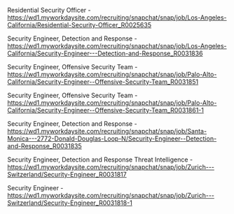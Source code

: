 Residential Security Officer - https://wd1.myworkdaysite.com/recruiting/snapchat/snap/job/Los-Angeles-California/Residential-Security-Officer_R0025635

Security Engineer,  Detection and Response - https://wd1.myworkdaysite.com/recruiting/snapchat/snap/job/Los-Angeles-California/Security-Engineer---Detection-and-Response_R0031836

Security Engineer, Offensive Security Team - https://wd1.myworkdaysite.com/recruiting/snapchat/snap/job/Palo-Alto-California/Security-Engineer--Offensive-Security-Team_R0031851

Security Engineer, Offensive Security Team - https://wd1.myworkdaysite.com/recruiting/snapchat/snap/job/Palo-Alto-California/Security-Engineer--Offensive-Security-Team_R0031861-1

Security Engineer, Detection and Response - https://wd1.myworkdaysite.com/recruiting/snapchat/snap/job/Santa-Monica---2772-Donald-Douglas-Loop-N/Security-Engineer--Detection-and-Response_R0031835

Security Engineer, Detection and Response Threat Intelligence - https://wd1.myworkdaysite.com/recruiting/snapchat/snap/job/Zurich---Switzerland/Security-Engineer_R0031817

Security Engineer - https://wd1.myworkdaysite.com/recruiting/snapchat/snap/job/Zurich---Switzerland/Security-Engineer_R0031818-1

